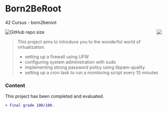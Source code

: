 # Born2BeRoot
42 Cursus - born2beroot

<img src="https://game.42sp.org.br/static/assets/achievements/born2beroote.png" align="right">

![GitHub repo size](https://img.shields.io/github/repo-size/iuricode/README-template?style=for-the-badge)

> This project aims to introduce you to the wonderful world of virtualization.
> * setting up a firewall using UFW
> * configuring system administration with sudo
> * implementing strong password policy using libpam-quality
> * setting up a cron task to run a monitoring script every 10 minutes

### Content
This project has been completed and evaluated.
```diff
+ Final grade 100/100.
```
